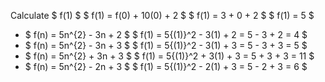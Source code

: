 Calculate $ f(1) $ 
$ f(1) = f(0) + 10(0) + 2 $ 
$ f(1) = 3 + 0 + 2 $ 
$ f(1) = 5 $
<ul>
<li> $ f(n) = 5n^{2} - 3n + 2 $ 
$ f(1) = 5{(1)}^2 - 3(1) + 2 = 5 - 3 + 2 = 4 $
<li> $ f(n) = 5n^{2} - 3n + 3 $ 
$ f(1) = 5{(1)}^2 - 3(1) + 3 = 5 - 3 + 3 = 5 $
<li> $ f(n) = 5n^{2} + 3n + 3 $ 
$ f(1) = 5{(1)}^2 + 3(1) + 3 = 5 + 3 + 3 = 11 $
<li> $ f(n) = 5n^{2} - 2n + 3 $ 
$ f(1) = 5{(1)}^2 - 2(1) + 3 = 5 - 2 + 3 = 6 $
</ul>
